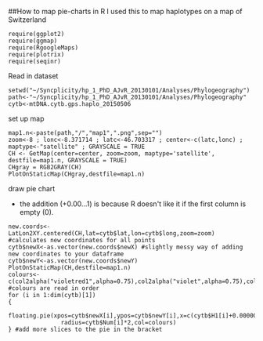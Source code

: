##How to map pie-charts in R
I used this to map haplotypes on a map of Switzerland
```
require(ggplot2)
require(ggmap)
require(RgoogleMaps)
require(plotrix)
require(seqinr)
```
Read in dataset
```
setwd("~/Syncplicity/hp_1_PhD_AJvR_20130101/Analyses/Phylogeography")
path<-"~/Syncplicity/hp_1_PhD_AJvR_20130101/Analyses/Phylogeography"
cytb<-mtDNA.cytb.gps.haplo_20150506
```
set up map
```
map1.n<-paste(path,"/","map1",".png",sep="")
zoom<-8 ; lonc<-8.371714 ; latc<-46.703317 ; center<-c(latc,lonc) ; maptype<-"satellite" ; GRAYSCALE = TRUE
CH <- GetMap(center=center, zoom=zoom, maptype='satellite', destfile=map1.n, GRAYSCALE = TRUE)
CHgray = RGB2GRAY(CH)
PlotOnStaticMap(CHgray,destfile=map1.n)
```
draw pie chart
  - the addition (+0.00...1) is because R doesn't like it if the first column is empty (0). 
```
new.coords<-LatLon2XY.centered(CH,lat=cytb$lat,lon=cytb$long,zoom=zoom) #calculates new coordinates for all points
cytb$newX<-as.vector(new.coords$newX) #slightly messy way of adding new coordinates to your dataframe
cytb$newY<-as.vector(new.coords$newY)
PlotOnStaticMap(CH,destfile=map1.n)
colours<-c(col2alpha("violetred1",alpha=0.75),col2alpha("violet",alpha=0.75),col2alpha("mediumseagreen",alpha=0.75),col2alpha("mediumspringgreen",alpha=0.75)) #colours are read in order
for (i in 1:dim(cytb)[1])
{
  floating.pie(xpos=cytb$newX[i],ypos=cytb$newY[i],x=c(cytb$H1[i]+0.000000000001,cytb$H1.2[i]+0.000000000001,cytb$H2[i]+0.000000000001,cytb$H2.2[i]),
               radius=cytb$Num[i]*2,col=colours)
} #add more slices to the pie in the bracket
```
